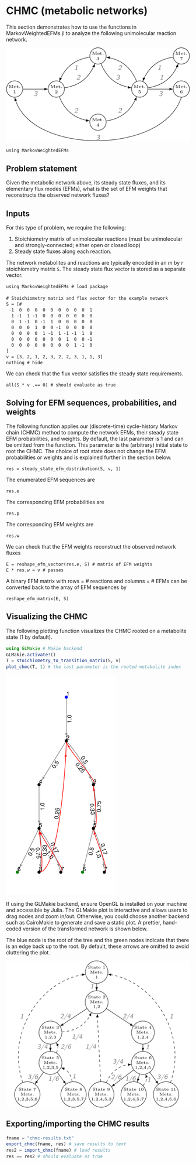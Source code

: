 # CHMC (metabolic networks)

This section demonstrates how to use the functions in MarkovWeightedEFMs.jl
to analyze the following unimolecular reaction network.

![Example unimolecular reaction network](../assets/toy-network-1.png)

```@setup required
using MarkovWeightedEFMs
```

## Problem statement

Given the metabolic network above, its steady state fluxes, and its
elementary flux modes (EFMs), what is the set of EFM weights that
reconstructs the observed network fluxes?

## Inputs

For this type of problem, we require the following:

1. Stoichiometry matrix of unimolecular reactions
   (must be unimolecular and strongly-connected; either open or closed loop)
2. Steady state fluxes along each reaction.

The network metabolites and reactions are typically encoded in an $m$ by
$r$ stoichiometry matrix `S`. The steady state flux vector is stored as a
separate vector.

```@example required
using MarkovWeightedEFMs # load package

# Stoichiometry matrix and flux vector for the example network
S = [#
 -1  0  0  0  0  0  0  0  0  0  1
  1 -1  1 -1  0  0  0  0  0  0  0
  0  1 -1  0 -1  1  0  0  0  0  0
  0  0  0  1  0  0 -1  0  0  0  0
  0  0  0  0  1 -1  1 -1 -1  1  0
  0  0  0  0  0  0  0  1  0  0 -1
  0  0  0  0  0  0  0  0  1 -1  0
]
v = [3, 2, 1, 2, 3, 2, 2, 3, 1, 1, 3]
nothing # hide
```

We can check that the flux vector satisfies the steady state requirements.

```@example required
all(S * v .== 0) # should evaluate as true
```

## Solving for EFM sequences, probabilities, and weights

The following function applies our (discrete-time) cycle-history Markov
chain (CHMC) method to compute the network EFMs, their steady state EFM
probabilities, and weights. By default, the last parameter is 1 and can be
omitted from the function. This parameter is the (arbitrary) initial state
to root the CHMC. The choice of root state does not change the EFM
probabilities or weights and is explained further in the section below.

```@example required
res = steady_state_efm_distribution(S, v, 1)
```

The enumerated EFM sequences are
```@example required
res.e
```

The corresponding EFM probabilities are
```@example required
res.p
```

The corresponding EFM weights are
```@example required
res.w
```

We can check that the EFM weights reconstruct the observed network fluxes

```@example required
E = reshape_efm_vector(res.e, S) # matrix of EFM weights
E * res.w ≈ v # passes
```

A binary EFM matrix with rows = # reactions and columns = # EFMs can be
converted back to the array of EFM sequences by

```@example required
reshape_efm_matrix(E, S)
```

## Visualizing the CHMC

The following plotting function visualizes the CHMC rooted on a metabolite
state (1 by default).

```julia
using GLMakie # Makie backend
GLMakie.activate!()
T = stoichiometry_to_transition_matrix(S, v)
plot_chmc(T, 1) # the last parameter is the rooted metabolite index
```

![](../assets/toy-network-1-chmc-makie.png)

If using the GLMakie backend, ensure OpenGL is installed on your machine
and accessible by Julia. The GLMakie plot is interactive and allows users
to drag nodes and zoom in/out. Otherwise, you could choose another backend
such as CairoMakie to generate and save a static plot. A prettier,
hand-coded version of the transformed network is shown below.

The blue node is the root of the tree and the green nodes indicate that
there is an edge back up to the root. By default, these arrows are omitted
to avoid cluttering the plot.

![](../assets/toy-network-1-chmc.png)

## Exporting/importing the CHMC results

```julia
fname = "chmc-results.txt"
export_chmc(fname, res) # save results to text
res2 = import_chmc(fname) # load results
res == res2 # should evaluate as true
```



